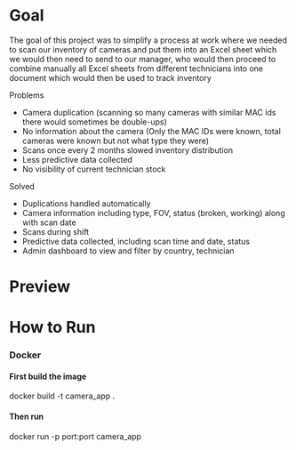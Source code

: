 
# Goal

The goal of this project was to simplify a process at work where we needed to scan our inventory of cameras and put them into an Excel sheet which we would then need to send to our manager, who would then proceed to combine manually all Excel sheets from different technicians into one document which would then be used to track inventory

Problems
- Camera duplication (scanning so many cameras with similar MAC ids there would sometimes be double-ups)
- No information about the camera (Only the MAC IDs were known, total cameras were known but not what type they were)
- Scans once every 2 months slowed inventory distribution
- Less predictive data collected
- No visibility of current technician stock

Solved
- Duplications handled automatically
- Camera information including type, FOV, status (broken, working) along with scan date
- Scans during shift
- Predictive data collected, including scan time and date, status
- Admin dashboard to view and filter by country, technician


# Preview









# How to Run

### Docker

#### First build the image
docker build -t camera_app .

#### Then run
docker run -p port:port camera_app
